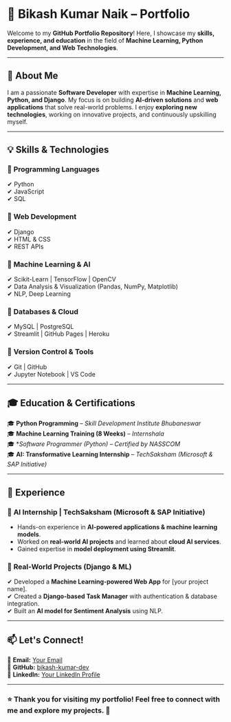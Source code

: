 # 🚀 Bikash Kumar Naik – Portfolio  

Welcome to my **GitHub Portfolio Repository**! Here, I showcase my **skills, experience, and education** in the field of **Machine Learning, Python Development, and Web Technologies**.  

---

## 📌 About Me  
I am a passionate **Software Developer** with expertise in **Machine Learning, Python, and Django**. My focus is on building **AI-driven solutions** and **web applications** that solve real-world problems. I enjoy **exploring new technologies**, working on innovative projects, and continuously upskilling myself.  

---

## 💡 Skills & Technologies  

### 🔹 **Programming Languages**  
✔ Python  
✔ JavaScript  
✔ SQL  

### 🔹 **Web Development**  
✔ Django  
✔ HTML & CSS  
✔ REST APIs  

### 🔹 **Machine Learning & AI**  
✔ Scikit-Learn | TensorFlow | OpenCV  
✔ Data Analysis & Visualization (Pandas, NumPy, Matplotlib)  
✔ NLP, Deep Learning  

### 🔹 **Databases & Cloud**  
✔ MySQL | PostgreSQL  
✔ Streamlit | GitHub Pages | Heroku  

### 🔹 **Version Control & Tools**  
✔ Git | GitHub  
✔ Jupyter Notebook | VS Code  

---

## 🎓 Education & Certifications  

🎓 **Python Programming** – *Skill Development Institute Bhubaneswar*  
🎓 **Machine Learning Training (8 Weeks)** – *Internshala*  
🎓 **Software Programmer (Python) – Certified by NASSCOM*  
🎓 **AI: Transformative Learning Internship** – *TechSaksham (Microsoft & SAP Initiative)*  

---

## 💼 Experience  

### 🔹 **AI Internship | TechSaksham (Microsoft & SAP Initiative)**  
- Hands-on experience in **AI-powered applications & machine learning models**.  
- Worked on **real-world AI projects** and learned about **cloud AI services**.  
- Gained expertise in **model deployment using Streamlit**.  

### 🔹 **Real-World Projects (Django & ML)**  
✔ Developed a **Machine Learning-powered Web App** for [your project name].  
✔ Created a **Django-based Task Manager** with authentication & database integration.  
✔ Built an **AI model for Sentiment Analysis** using NLP.  

---

## 📫 Let's Connect!  

📧 **Email:** [Your Email](bikashkumar01122003@gmail.com)  
🔗 **GitHub:** [bikash-kumar-dev](https://github.com/bikash-kumar-dev)  
🔗 **LinkedIn:** [Your LinkedIn Profile](https://www.linkedin.com/in/bikashkuamrnaik/)  

---

### ⭐ **Thank you for visiting my portfolio! Feel free to connect with me and explore my projects.** 🚀  


